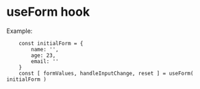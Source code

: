 # useForm hook

Example:


```
    const initialForm = {
        name: '',
        age: 23,
        email: ''
    }
    const [ formValues, handleInputChange, reset ] = useForm( initialForm )

```


